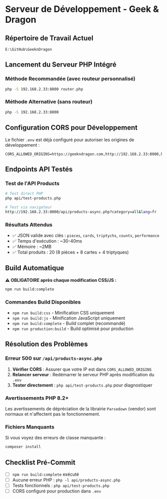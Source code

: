# Serveur de Développement - Geek & Dragon

## Répertoire de Travail Actuel
`E:\GitHub\GeeknDragon`

## Lancement du Serveur PHP Intégré

### Méthode Recommandée (avec routeur personnalisé)
```bash
php -S 192.168.2.33:8000 router.php
```

### Méthode Alternative (sans routeur)
```bash
php -S 192.168.2.33:8000
```

## Configuration CORS pour Développement

Le fichier `.env` est déjà configuré pour autoriser les origines de développement :
```env
CORS_ALLOWED_ORIGINS=https://geekndragon.com,http://192.168.2.33:8000,http://localhost:8000,http://127.0.0.1:8000
```

## Endpoints API Testés

### Test de l'API Products
```bash
# Test direct PHP
php api/test-products.php

# Test via navigateur
http://192.168.2.33:8000/api/products-async.php?category=all&lang=fr
```

### Résultats Attendus
- ✅ JSON valide avec clés : `pieces`, `cards`, `triptychs`, `counts`, `performance`
- ✅ Temps d'exécution : ~30-40ms
- ✅ Mémoire : ~2MB
- ✅ Total produits : 20 (8 pièces + 8 cartes + 4 triptyques)

## Build Automatique

**⚠️ OBLIGATOIRE après chaque modification CSS/JS :**
```bash
npm run build:complete
```

### Commandes Build Disponibles
- `npm run build:css` - Minification CSS uniquement
- `npm run build:js` - Minification JavaScript uniquement
- `npm run build:complete` - Build complet (recommandé)
- `npm run production:build` - Build optimisé pour production

## Résolution des Problèmes

### Erreur 500 sur `/api/products-async.php`
1. **Vérifier CORS** : Assurer que votre IP est dans `CORS_ALLOWED_ORIGINS`
2. **Relancer serveur** : Redémarrer le serveur PHP après modification du `.env`
3. **Tester directement** : `php api/test-products.php` pour diagnostiquer

### Avertissements PHP 8.2+
Les avertissements de dépréciation de la librairie `Parsedown` (vendor) sont normaux et n'affectent pas le fonctionnement.

### Fichiers Manquants
Si vous voyez des erreurs de classe manquante :
```bash
composer install
```

## Checklist Pré-Commit
- [ ] `npm run build:complete` exécuté
- [ ] Aucune erreur PHP : `php -l api/products-async.php`
- [ ] Tests fonctionnels : `php api/test-products.php`
- [ ] CORS configuré pour production dans `.env`
